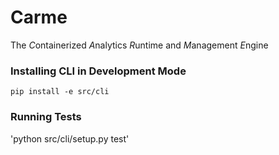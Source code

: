 # Carme
The *C*ontainerized *A*nalytics *R*untime and *M*anagement *E*ngine


### Installing CLI in Development Mode
`pip install -e src/cli`

### Running Tests
'python src/cli/setup.py test'
